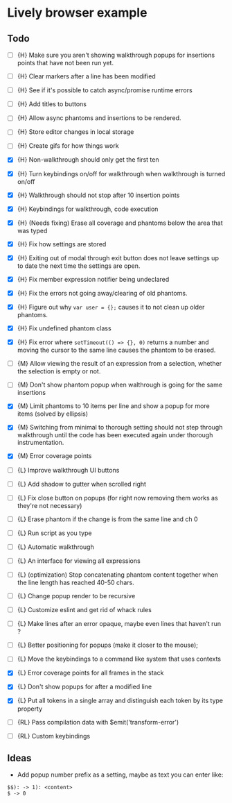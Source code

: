 

# Lively browser example

## Todo

- [ ] {H} Make sure you aren't showing walkthrough popups for insertions points that have not been run yet.
- [ ] {H} Clear markers after a line has been modified
- [ ] {H} See if it's possible to catch async/promise runtime errors
- [ ] {H} Add titles to buttons
- [ ] {H} Allow async phantoms and insertions to be rendered.
- [ ] {H} Store editor changes in local storage
- [ ] {H} Create gifs for how things work
- [x] {H} Non-walkthrough should only get the first ten
- [x] {H} Turn keybindings on/off for walkthrough when walkthrough is turned on/off
- [x] {H} Walkthrough should not stop after 10 insertion points
- [x] {H} Keybindings for walkthrough, code execution
- [x] {H} (Needs fixing) Erase all coverage and phantoms below the area that was typed
- [x] {H} Fix how settings are stored
- [x] {H} Exiting out of modal through exit button does not leave settings up to date the next time the settings are open.
- [x] {H} Fix member expression notifier being undeclared
- [x] {H} Fix the errors not going away/clearing of old phantoms.
- [x] {H} Figure out why `var user = {};` causes it to not clean up older phantoms.
- [x] {H} Fix undefined phantom class
- [x] {H} Fix error where `setTimeout(() => {}, 0)` returns a number and moving the cursor to the same line causes the phantom to be erased.

- [ ] {M} Allow viewing the result of an expression from a selection, whether the selection is empty or not.
- [ ] {M} Don't show phantom popup when walthrough is going for the same insertions
- [x] {M} Limit phantoms to 10 items per line and show a popup for more items (solved by ellipsis)
- [x] {M} Switching from minimal to thorough setting should not step through walkthrough until the code has been executed again under thorough instrumentation.
- [x] {M} Error coverage points

- [ ] {L} Improve walkthrough UI buttons
- [ ] {L} Add shadow to gutter when scrolled right
- [ ] {L} Fix close button on popups (for right now removing them works as they're not necessary)
- [ ] {L} Erase phantom if the change is from the same line and ch 0
- [ ] {L} Run script as you type
- [ ] {L} Automatic walkthrough
- [ ] {L} An interface for viewing all expressions
- [ ] {L} (optimization) Stop concatenating phantom content together when the line length has reached 40-50 chars.
- [ ] {L} Change popup render to be recursive
- [ ] {L} Customize eslint and get rid of whack rules
- [ ] {L} Make lines after an error opaque, maybe even lines that haven't run ?
- [ ] {L} Better positioning for popups (make it closer to the mouse);
- [ ] {L} Move the keybindings to a command like system that uses contexts
- [x] {L} Error coverage points for all frames in the stack
- [x] {L} Don't show popups for after a modified line
- [x] {L} Put all tokens in a single array and distinguish each token by its type property

- [ ] {RL} Pass compilation data with $emit('transform-error')
- [ ] {RL} Custom keybindings





## Ideas

- Add popup number prefix as a setting, maybe as text you can enter like:
 ```
 $$): -> 1): <content>
 $ -> 0
 ```
